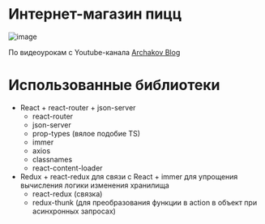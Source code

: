 # Интернет-магазин пицц #

![image](https://user-images.githubusercontent.com/46257224/139535234-395a74ad-f8bc-4308-989f-469793b90a28.png)

По видеоурокам с Youtube-канала [Archakov Blog](https://www.youtube.com/channel/UCdldbhAwO16vjnDwACTs5gQ)

# Использованные библиотеки #

* React + react-router + json-server
   * react-router
   * json-server
   * prop-types (вялое подобие TS)
   * immer
   * axios
   * classnames 
   * react-content-loader
* Redux + react-redux для связи с React + immer для упрощения вычисления логики изменения хранилища
   * react-redux (связка)
   * redux-thunk (для преобразования функции в action в объект при асинхронных запросах) 
  
